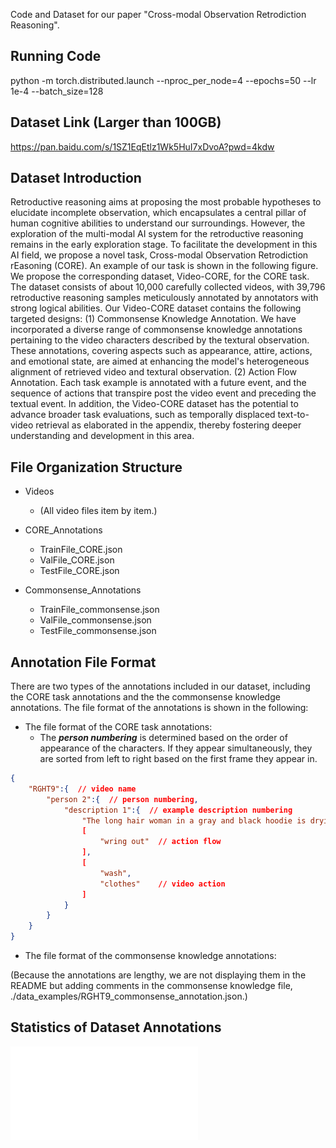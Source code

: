 Code and Dataset for our paper 
"Cross-modal Observation Retrodiction Reasoning".

## Running Code

python -m torch.distributed.launch --nproc_per_node=4 --epochs=50 --lr 1e-4 --batch_size=128 


## Dataset Link (Larger than 100GB)

https://pan.baidu.com/s/1SZ1EqEtlz1Wk5HuI7xDvoA?pwd=4kdw 


## Dataset Introduction

Retroductive reasoning aims at proposing the most probable hypotheses to elucidate incomplete observation, which encapsulates a central pillar of human cognitive abilities to understand our surroundings. However, the exploration of the multi-modal AI system for the retroductive reasoning remains in the early exploration stage. To facilitate the development in this AI field, we propose a novel task, Cross-modal Observation Retrodiction rEasoning (CORE). An example of our task is shown in the following figure. We propose the corresponding dataset, Video-CORE, for the CORE task. The dataset consists of about 10,000 carefully collected videos, with 39,796 retroductive reasoning samples meticulously annotated by annotators with strong logical abilities. Our Video-CORE dataset contains the following targeted designs: (1) Commonsense Knowledge Annotation. We have incorporated a diverse range of commonsense knowledge annotations pertaining to the video characters described by the textural observation. These annotations, covering aspects such as appearance, attire, actions, and emotional state, are aimed at enhancing the model's heterogeneous alignment of retrieved video and textural observation. (2) Action Flow Annotation. Each task example is annotated with a future event, and the sequence of actions that transpire post the video event and preceding the textual event. In addition, the Video-CORE dataset has the potential to advance broader task evaluations, such as temporally displaced text-to-video retrieval as elaborated in the appendix, thereby fostering deeper understanding and development in this area.

## File Organization Structure

- Videos
    - (All video files item by item.)

- CORE_Annotations
    - TrainFile_CORE.json
    - ValFile_CORE.json
    - TestFile_CORE.json

- Commonsense_Annotations
    - TrainFile_commonsense.json
    - ValFile_commonsense.json
    - TestFile_commonsense.json

## Annotation File Format

There are two types of the annotations included in our dataset, including the CORE task annotations and the the commonsense knowledge annotations. The file format of the annotations is shown in the following:

- The file format of the CORE task annotations:
    - The ***person numbering*** is determined based on the order of appearance of the characters. If they appear simultaneously, they are sorted from left to right based on the first frame they appear in.


```json
{
    "RGHT9":{  // video name
        "person 2":{  // person numbering, 
            "description 1":{  // example description numbering
                "The long hair woman in a gray and black hoodie is drying clothes."  // textual observation
                [
                    "wring out"  // action flow
                ],
                [
                    "wash", 
                    "clothes"    // video action
                ]
            }
        }
    }
}
```


- The file format of the commonsense knowledge annotations:

(Because the annotations are lengthy, we are not displaying them in the README but adding comments in the commonsense knowledge file, ./data_examples/RGHT9_commonsense_annotation.json.)


## Statistics of Dataset Annotations

![The statistics of our Video-CORE dataset annotations](./statistics.pdf)
